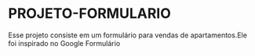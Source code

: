 # PROJETO-FORMULARIO
 Esse projeto consiste em um formulário para vendas de apartamentos.Ele foi inspirado no Google Formulário
